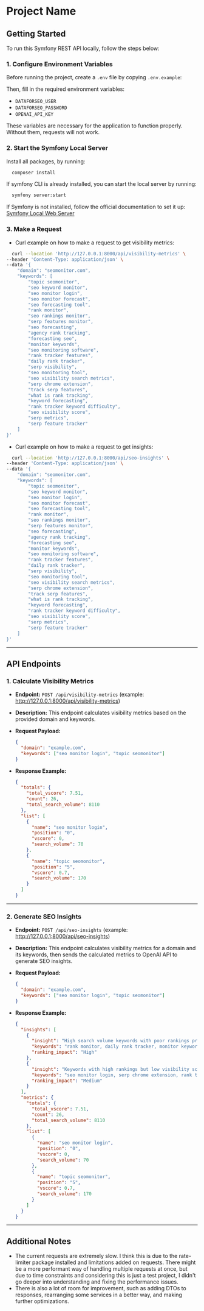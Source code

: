 # Project Name

## Getting Started

To run this Symfony REST API locally, follow the steps below:

### 1. Configure Environment Variables

Before running the project, create a `.env` file by copying `.env.example`:

Then, fill in the required environment variables:

- `DATAFORSEO_USER`
- `DATAFORSEO_PASSWORD`
- `OPENAI_API_KEY`

These variables are necessary for the application to function properly. Without them, requests will not work.

### 2. Start the Symfony Local Server

Install all packages, by running:

```sh
  composer install
```

If symfony CLI is already installed, you can start the local server by running:

```sh
  symfony server:start
```

If Symfony is not installed, follow the official documentation to set it up: [Symfony Local Web Server](https://symfony.com/doc/current/setup/symfony_server.html)

### 3. Make a Request

- Curl example on how to make a request to get visibility metrics:

```sh
  curl --location 'http://127.0.0.1:8000/api/visibility-metrics' \
--header 'Content-Type: application/json' \
--data '{
    "domain": "seomonitor.com",
    "keywords": [
        "topic seomonitor",
        "seo keyword monitor",
        "seo monitor login",
        "seo monitor forecast",
        "seo forecasting tool",
        "rank monitor",
        "seo rankings monitor",
        "serp features monitor",
        "seo forecasting",
        "agency rank tracking",
        "forecasting seo",
        "monitor keywords",
        "seo monitoring software",
        "rank tracker features",
        "daily rank tracker",
        "serp visibility",
        "seo monitoring tool",
        "seo visibility search metrics",
        "serp chrome extension",
        "track serp features",
        "what is rank tracking",
        "keyword forecasting",
        "rank tracker keyword difficulty",
        "seo visibility score",
        "serp metrics",
        "serp feature tracker"
    ]
}'
```

- Curl example on how to make a request to get insights:

```sh
  curl --location 'http://127.0.0.1:8000/api/seo-insights' \
--header 'Content-Type: application/json' \
--data '{
    "domain": "seomonitor.com",
    "keywords": [
        "topic seomonitor",
        "seo keyword monitor",
        "seo monitor login",
        "seo monitor forecast",
        "seo forecasting tool",
        "rank monitor",
        "seo rankings monitor",
        "serp features monitor",
        "seo forecasting",
        "agency rank tracking",
        "forecasting seo",
        "monitor keywords",
        "seo monitoring software",
        "rank tracker features",
        "daily rank tracker",
        "serp visibility",
        "seo monitoring tool",
        "seo visibility search metrics",
        "serp chrome extension",
        "track serp features",
        "what is rank tracking",
        "keyword forecasting",
        "rank tracker keyword difficulty",
        "seo visibility score",
        "serp metrics",
        "serp feature tracker"
    ]
}'
```


---

## API Endpoints

### 1. Calculate Visibility Metrics

- **Endpoint:** `POST /api/visibility-metrics` (example: http://127.0.0.1:8000/api/visibility-metrics)
- **Description:** This endpoint calculates visibility metrics based on the provided domain and keywords.
- **Request Payload:**

  ```json
  {
    "domain": "example.com",
    "keywords": ["seo monitor login", "topic seomonitor"]
  }
  ```
- **Response Example:**

  ```json
  {
    "totals": {
      "total_vscore": 7.51,
      "count": 26,
      "total_search_volume": 8110
    },
    "list": [
      {
        "name": "seo monitor login",
        "position": "0",
        "vscore": 0,
        "search_volume": 70
      },
      {
        "name": "topic seomonitor",
        "position": "5",
        "vscore": 0.7,
        "search_volume": 170
      }
    ]
  }
  ```

---

### 2. Generate SEO Insights

- **Endpoint:** `POST /api/seo-insights` (example: http://127.0.0.1:8000/api/seo-insights)
- **Description:** This endpoint calculates visibility metrics for a domain and its keywords, then sends the calculated metrics to OpenAI API to generate SEO insights.
- **Request Payload:**

  ```json
  {
    "domain": "example.com",
    "keywords": ["seo monitor login", "topic seomonitor"]
  }
  ```
- **Response Example:**

  ```json
  {
    "insights": [
      {
        "insight": "High search volume keywords with poor rankings present an opportunity for improvement.",
        "keywords": "rank monitor, daily rank tracker, monitor keywords, seo visibility score, what is rank tracking",
        "ranking_impact": "High"
      },
      {
        "insight": "Keywords with high rankings but low visibility scores indicate under performance in search results.",
        "keywords": "seo monitor login, serp chrome extension, rank tracker keyword difficulty, serp features monitor, serp feature tracker, serp metrics, keyword forecasting",
        "ranking_impact": "Medium"
      }
    ],
    "metrics": {
      "totals": {
        "total_vscore": 7.51,
        "count": 26,
        "total_search_volume": 8110
      },
      "list": [
        {
          "name": "seo monitor login",
          "position": "0",
          "vscore": 0,
          "search_volume": 70
        },
        {
          "name": "topic seomonitor",
          "position": "5",
          "vscore": 0.7,
          "search_volume": 170
        }
      ]
    }
  }
  ```

---

## Additional Notes
- The current requests are extremely slow. I think this is due to the rate-limiter package installed and limitations added on requests. There might be a more performant way of handling multiple requests at once, but due to time constraints and considering this is just a test project, I didn't go deeper into understanding and fixing the performance issues.
- There is also a lot of room for improvement, such as adding DTOs to responses, rearranging some services in a better way, and making further optimizations.
